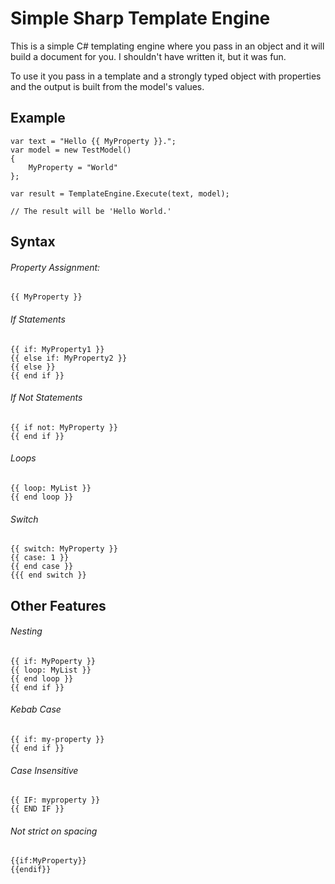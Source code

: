 # Simple Sharp Template Engine
 
This is a simple C# templating engine where you pass in an object and it will build a document for you. I shouldn't have written it, but it was fun.

To use it you pass in a template and a strongly typed object with properties and the output is built from the model's values.

## Example


```
var text = "Hello {{ MyProperty }}.";
var model = new TestModel() 
{ 
    MyProperty = "World" 
};

var result = TemplateEngine.Execute(text, model);

// The result will be 'Hello World.'
```


## Syntax

###### Property Assignment:
```
{{ MyProperty }}
```

###### If Statements
```
{{ if: MyProperty1 }}
{{ else if: MyProperty2 }}
{{ else }}
{{ end if }}
```

###### If Not Statements
```
{{ if not: MyProperty }}
{{ end if }}
```

###### Loops
```
{{ loop: MyList }}
{{ end loop }}
```

###### Switch
```
{{ switch: MyProperty }}
{{ case: 1 }}
{{ end case }}
{{{ end switch }}
```


## Other Features


###### Nesting
```
{{ if: MyPoperty }}
{{ loop: MyList }}
{{ end loop }}
{{ end if }}
```

###### Kebab Case
```
{{ if: my-property }}
{{ end if }}
```

###### Case Insensitive
```
{{ IF: myproperty }}
{{ END IF }}
```

###### Not strict on spacing
```
{{if:MyProperty}}
{{endif}}
```